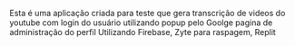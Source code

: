 Esta é uma aplicação criada para teste que gera transcrição de videos do youtube com login do usuário 
utilizando popup pelo Goolge pagina de administração do perfil
Utilizando Firebase, Zyte para raspagem, Replit 
